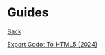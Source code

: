 # Guides

[Back](https://alexduggan1.github.io)

[Export Godot To HTML5 (2024)](https://alexduggan1.github.io/Guides/ExportGodotToHTML5)